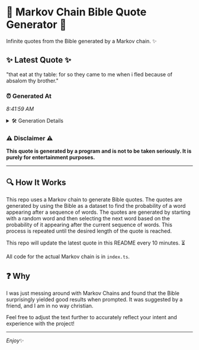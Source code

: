 # 📖 Markov Chain Bible Quote Generator 📖

Infinite quotes from the Bible generated by a Markov chain. ✨

## ✨ Latest Quote ✨
"that eat at thy table: for so they came to me when i fled because of absalom thy brother."

### ⏰ Generated At
*8:41:59 AM*

<details>
    <summary>🛠️ Generation Details</summary>
    <p>
        <strong>🌱 Seed:</strong> that<br>
        <strong>🔄 Iterations:</strong> 18<br>
        <strong>📜 Context History:</strong><br>[ that ]: eat<br>[ that, eat ]: at<br>[ that, eat, at ]: thy<br>[ that, eat, at, thy ]: table:<br>[ that, eat, at, thy, table: ]: for<br>[ that, eat, at, thy, table:, for ]: so<br>[ eat, at, thy, table:, for, so ]: they<br>[ at, thy, table:, for, so, they ]: came<br>[ thy, table:, for, so, they, came ]: to<br>[ table:, for, so, they, came, to ]: me<br>[ for, so, they, came, to, me ]: when<br>[ so, they, came, to, me, when ]: i<br>[ they, came, to, me, when, i ]: fled<br>[ came, to, me, when, i, fled ]: because<br>[ to, me, when, i, fled, because ]: of<br>[ me, when, i, fled, because, of ]: absalom<br>[ when, i, fled, because, of, absalom ]: thy<br>[ i, fled, because, of, absalom, thy ]: brother.<br>
    </p>
</details>

### ⚠️ Disclaimer ⚠️
**This quote is generated by a program and is not to be taken seriously. It is purely for entertainment purposes.**

---

## 🔍 How It Works

This repo uses a Markov chain to generate Bible quotes. The quotes are generated by using the Bible as a dataset to find the probability of a word appearing after a sequence of words. The quotes are generated by starting with a random word and then selecting the next word based on the probability of it appearing after the current sequence of words. This process is repeated until the desired length of the quote is reached.

This repo will update the latest quote in this README every 10 minutes. ⏳

All code for the actual Markov chain is in `index.ts`.

## ❓ Why

I was just messing around with Markov Chains and found that the Bible surprisingly yielded good results when prompted. 
It was suggested by a friend, and I am in no way christian.

Feel free to adjust the text further to accurately reflect your intent and experience with the project!

---

*Enjoy*✨
